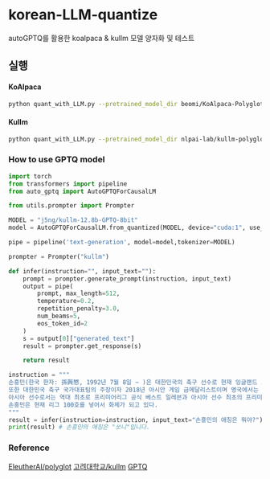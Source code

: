 # korean-LLM-quantize
autoGPTQ를 활용한 koalpaca &amp; kullm 모델 양자화 및 테스트

## 실행

#### KoAlpaca
```bash
python quant_with_LLM.py --pretrained_model_dir beomi/KoAlpaca-Polyglot-12.8B --quantized_model_dir ./model/koalpaca-8bit
```

#### Kullm
```bash
python quant_with_LLM.py --pretrained_model_dir nlpai-lab/kullm-polyglot-12.8b-v2 --quantized_model_dir ./model/kullm-8bit
```

### How to use GPTQ model
```python
import torch
from transformers import pipeline
from auto_gptq import AutoGPTQForCausalLM

from utils.prompter import Prompter

MODEL = "j5ng/kullm-12.8b-GPTQ-8bit"
model = AutoGPTQForCausalLM.from_quantized(MODEL, device="cuda:1", use_triton=False)

pipe = pipeline('text-generation', model=model,tokenizer=MODEL)

prompter = Prompter("kullm")

def infer(instruction="", input_text=""):
    prompt = prompter.generate_prompt(instruction, input_text)
    output = pipe(
        prompt, max_length=512,
        temperature=0.2,
        repetition_penalty=3.0,
        num_beams=5,
        eos_token_id=2
    )
    s = output[0]["generated_text"]
    result = prompter.get_response(s)

    return result

instruction = """
손흥민(한국 한자: 孫興慜, 1992년 7월 8일 ~ )은 대한민국의 축구 선수로 현재 잉글랜드 프리미어리그 토트넘 홋스퍼에서 윙어로 활약하고 있다.
또한 대한민국 축구 국가대표팀의 주장이자 2018년 아시안 게임 금메달리스트이며 영국에서는 애칭인 "쏘니"(Sonny)로 불린다.
아시아 선수로서는 역대 최초로 프리미어리그 공식 베스트 일레븐과 아시아 선수 최초의 프리미어리그 득점왕은 물론 FIFA 푸스카스상까지 휩쓸었고 2022년에는 축구 선수로는 최초로 체육훈장 청룡장 수훈자가 되었다.
손흥민은 현재 리그 100호를 넣어서 화제가 되고 있다.
"""
result = infer(instruction=instruction, input_text="손흥민의 애칭은 뭐야?")
print(result) # 손흥민의 애칭은 "쏘니"입니다.
```

### Reference

[EleutherAI/polyglot](https://huggingface.co/EleutherAI/polyglot-ko-12.8b)
[고려대학교/kullm](https://huggingface.co/nlpai-lab/kullm-polyglot-12.8b-v2)
[GPTQ](https://github.com/IST-DASLab/gptq)

